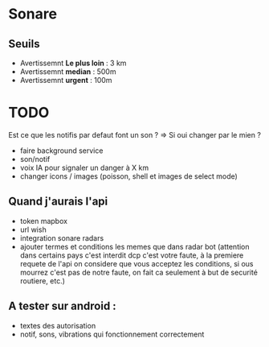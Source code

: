 # Sonare

## Seuils

- Avertissemnt **Le plus loin** : 3 km
- Avertissemnt **median** : 500m
- Avertissemnt **urgent** : 100m

# TODO

Est ce que les notifis par defaut font un son ?
=> Si oui changer par le mien ?

- faire background service
- son/notif
- voix IA pour signaler un danger à X km
- changer icons / images (poisson, shell et images de select mode)

## Quand j'aurais l'api
- token mapbox
- url wish
- integration sonare radars
- ajouter termes et conditions les memes que dans radar bot (attention dans certains pays c'est interdit dcp c'est votre faute, à la premiere requete de l'api on considere que vous acceptez les conditions, si ous mourrez c'est pas de notre faute, on fait ca seulement à but de securité routiere, etc.)


## A tester sur android :
- textes des autorisation
- notif, sons, vibrations qui fonctionnement correctement
